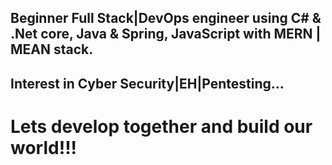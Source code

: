 ## Beginner Full Stack|DevOps engineer using C# & .Net core, Java & Spring, JavaScript with MERN | MEAN stack.
## Interest in Cyber Security|EH|Pentesting...
# Lets develop together and build our world!!!
